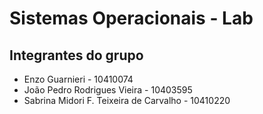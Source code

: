 # Sistemas Operacionais - Lab

## Integrantes do grupo
- Enzo Guarnieri - 10410074
- João Pedro Rodrigues Vieira - 10403595
- Sabrina Midori F. Teixeira de Carvalho - 10410220
